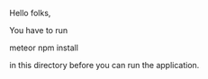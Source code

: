 Hello folks, 

You have to run 

meteor npm install

in this directory before you can run the application. 
